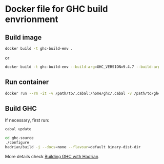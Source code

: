 # Docker file for GHC build envrionment

## Build image

```bash
docker build -t ghc-build-env .
```

or

```bash
docker build -t ghc-build-env --build-arg=GHC_VERSION=9.4.7 --build-arg=CABAL_VERSION=3.6.2.0 .
```

## Run container

```bash
docker run --rm -it -v /path/to/.cabal:/home/ghc/.cabal -v /path/to/ghc/source:/home/ghc/ghc-source ghc-build-env
```

## Build GHC

If necessary, first run:

```bash
cabal update
```

```bash
cd ghc-source
./configure
hadrian/build -j --docs=none --flavour=default binary-dist-dir
```

More details check [Building GHC with Hadrian](https://gitlab.haskell.org/ghc/ghc/-/wikis/building/hadrian).
